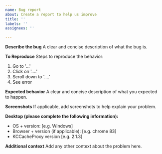 ```yaml
---
name: Bug report
about: Create a report to help us improve
title: ''
labels: ''
assignees: ''

---
```


**Describe the bug**
A clear and concise description of what the bug is.

**To Reproduce**
Steps to reproduce the behavior:
1. Go to '...'
2. Click on '....'
3. Scroll down to '....'
4. See error

**Expected behavior**
A clear and concise description of what you expected to happen.

**Screenshots**
If applicable, add screenshots to help explain your problem.

**Desktop (please complete the following information):**
 - OS + version: [e.g. Windows]
 - Browser + version (if applicable): [e.g. chrome 83]
 - KCCacheProxy version [e.g. 2.1.3]


**Additional context**
Add any other context about the problem here.
